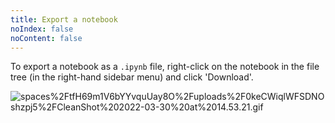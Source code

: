 ```yaml
---
title: Export a notebook
noIndex: false
noContent: false
---
```


To export a notebook as a `.ipynb` file, right-click on the notebook in the file tree (in the right-hand sidebar menu) and click 'Download'.

![spaces%2FtfH69m1V6bYYvquUay8O%2Fuploads%2F0keCWiqlWFSDNOshzpj5%2FCleanShot%202022-03-30%20at%2014.53.21.gif](https://media.graphassets.com/azGGNHSpTYCtGis0UO6O)
